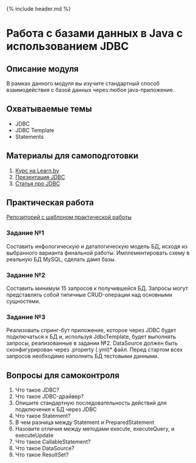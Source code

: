 {% include header.md %}

Работа с базами данных в Java c использованием JDBC
====================

Описание модуля
---------------------
В рамках данного модуля вы изучите стандартный способ взаимодействия с базой данных через любое java-приложение.

Охватываемые темы
---------------------
+ JDBC
+ JDBC Template
+ Statements

Материалы для самоподготовки
---------------------
1. [Курс на Learn.by](https://learn.by/courses/course-v1:EPAM+JDBC_RD_BY+ext1/about)
1. [Презентация JDBC](./presentations/JDBC.pptx)
1. [Статья про JDBC](https://javarush.ru/groups/posts/2172-jdbc-ili-s-chego-vsje-nachinaetsja)

Практическая работа
---------------------
[Репозиторий с шаблоном практической работы](https://github.com/JAVA-ONLINE-EDUCATION-COURSE/java-jdbc-template)

### Задание №1
Составить инфологическую и даталогическую модель БД, исходя из выбранного варианта финальной работы. Имплементировать
схему в реальную БД MySQL, сделать дамп базы.

### Задание №2
Составить минимум 15 запросов к получившейся БД. Запросы могут представлять собой типичные CRUD-операции над основными 
сущностями.

### Задание №3
Реализовать спринг-бут приложение, которое через JDBC будет подключаться к БД и, используя JdbcTemplate, будет выполнять
запросы, реализованные в задании №2. DataSource должен быть сконфигурирован через .property (.yml)* файл. Перед стартом 
всех запросов необходимо наполнить БД тестовыми данными.

Вопросы для самоконтроля
---------------------
1. Что такое JDBC?
1. Что такое JDBC-драйвер?
1. Опишите стандартную последовательность действий для подключения к БД через JDBC
1. Что такое Statement?
1. В чем разница между Statement и PreparedStatement
1. Назовите отличия между методами execute, executeQuery, и executeUpdate
1. Что такое CallableStatement?
1. Что такое DataSource?
1. Что такое ResultSet?

